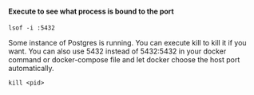 #### Execute to see what process is bound to the port

```
lsof -i :5432
```

Some instance of Postgres is running. You can execute kill <pid> to kill it if you want. You can also use 5432 instead of 5432:5432 in your docker command or docker-compose file and let docker choose the host port automatically.

```
kill <pid>
```
